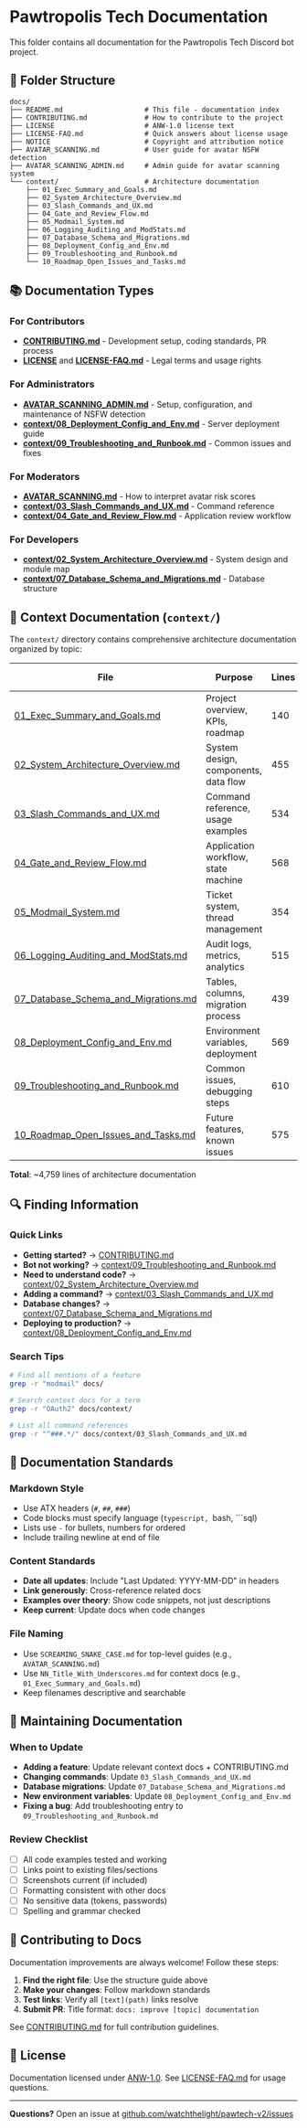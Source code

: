 # Pawtropolis Tech Documentation

This folder contains all documentation for the Pawtropolis Tech Discord bot project.

## 📁 Folder Structure

```
docs/
├── README.md                    # This file - documentation index
├── CONTRIBUTING.md              # How to contribute to the project
├── LICENSE                      # ANW-1.0 license text
├── LICENSE-FAQ.md               # Quick answers about license usage
├── NOTICE                       # Copyright and attribution notice
├── AVATAR_SCANNING.md           # User guide for avatar NSFW detection
├── AVATAR_SCANNING_ADMIN.md     # Admin guide for avatar scanning system
└── context/                     # Architecture documentation
    ├── 01_Exec_Summary_and_Goals.md
    ├── 02_System_Architecture_Overview.md
    ├── 03_Slash_Commands_and_UX.md
    ├── 04_Gate_and_Review_Flow.md
    ├── 05_Modmail_System.md
    ├── 06_Logging_Auditing_and_ModStats.md
    ├── 07_Database_Schema_and_Migrations.md
    ├── 08_Deployment_Config_and_Env.md
    ├── 09_Troubleshooting_and_Runbook.md
    └── 10_Roadmap_Open_Issues_and_Tasks.md
```

## 📚 Documentation Types

### For Contributors

- **[CONTRIBUTING.md](CONTRIBUTING.md)** - Development setup, coding standards, PR process
- **[LICENSE](LICENSE)** and **[LICENSE-FAQ.md](LICENSE-FAQ.md)** - Legal terms and usage rights

### For Administrators

- **[AVATAR_SCANNING_ADMIN.md](AVATAR_SCANNING_ADMIN.md)** - Setup, configuration, and maintenance of NSFW detection
- **[context/08_Deployment_Config_and_Env.md](context/08_Deployment_Config_and_Env.md)** - Server deployment guide
- **[context/09_Troubleshooting_and_Runbook.md](context/09_Troubleshooting_and_Runbook.md)** - Common issues and fixes

### For Moderators

- **[AVATAR_SCANNING.md](AVATAR_SCANNING.md)** - How to interpret avatar risk scores
- **[context/03_Slash_Commands_and_UX.md](context/03_Slash_Commands_and_UX.md)** - Command reference
- **[context/04_Gate_and_Review_Flow.md](context/04_Gate_and_Review_Flow.md)** - Application review workflow

### For Developers

- **[context/02_System_Architecture_Overview.md](context/02_System_Architecture_Overview.md)** - System design and module map
- **[context/07_Database_Schema_and_Migrations.md](context/07_Database_Schema_and_Migrations.md)** - Database structure

## 🎯 Context Documentation (`context/`)

The `context/` directory contains comprehensive architecture documentation organized by topic:

| File                                                                                 | Purpose                              | Lines | Last Updated |
| ------------------------------------------------------------------------------------ | ------------------------------------ | ----- | ------------ |
| [01_Exec_Summary_and_Goals.md](context/01_Exec_Summary_and_Goals.md)                 | Project overview, KPIs, roadmap      | 140   | 2025-10-22   |
| [02_System_Architecture_Overview.md](context/02_System_Architecture_Overview.md)     | System design, components, data flow | 455   | 2025-10-22   |
| [03_Slash_Commands_and_UX.md](context/03_Slash_Commands_and_UX.md)                   | Command reference, usage examples    | 534   | -            |
| [04_Gate_and_Review_Flow.md](context/04_Gate_and_Review_Flow.md)                     | Application workflow, state machine  | 568   | -            |
| [05_Modmail_System.md](context/05_Modmail_System.md)                                 | Ticket system, thread management     | 354   | -            |
| [06_Logging_Auditing_and_ModStats.md](context/06_Logging_Auditing_and_ModStats.md)   | Audit logs, metrics, analytics       | 515   | -            |
| [07_Database_Schema_and_Migrations.md](context/07_Database_Schema_and_Migrations.md) | Tables, columns, migration process   | 439   | -            |
| [08_Deployment_Config_and_Env.md](context/08_Deployment_Config_and_Env.md)           | Environment variables, deployment    | 569   | -            |
| [09_Troubleshooting_and_Runbook.md](context/09_Troubleshooting_and_Runbook.md)       | Common issues, debugging steps       | 610   | -            |
| [10_Roadmap_Open_Issues_and_Tasks.md](context/10_Roadmap_Open_Issues_and_Tasks.md)   | Future features, known issues        | 575   | -            |

**Total**: ~4,759 lines of architecture documentation

## 🔍 Finding Information

### Quick Links

- **Getting started?** → [CONTRIBUTING.md](CONTRIBUTING.md)
- **Bot not working?** → [context/09_Troubleshooting_and_Runbook.md](context/09_Troubleshooting_and_Runbook.md)
- **Need to understand code?** → [context/02_System_Architecture_Overview.md](context/02_System_Architecture_Overview.md)
- **Adding a command?** → [context/03_Slash_Commands_and_UX.md](context/03_Slash_Commands_and_UX.md)
- **Database changes?** → [context/07_Database_Schema_and_Migrations.md](context/07_Database_Schema_and_Migrations.md)
- **Deploying to production?** → [context/08_Deployment_Config_and_Env.md](context/08_Deployment_Config_and_Env.md)

### Search Tips

```bash
# Find all mentions of a feature
grep -r "modmail" docs/

# Search context docs for a term
grep -r "OAuth2" docs/context/

# List all command references
grep -r "^###.*/" docs/context/03_Slash_Commands_and_UX.md
```

## 📝 Documentation Standards

### Markdown Style

- Use ATX headers (`#`, `##`, `###`)
- Code blocks must specify language (`typescript, `bash, ```sql)
- Lists use `-` for bullets, numbers for ordered
- Include trailing newline at end of file

### Content Standards

- **Date all updates**: Include "Last Updated: YYYY-MM-DD" in headers
- **Link generously**: Cross-reference related docs
- **Examples over theory**: Show code snippets, not just descriptions
- **Keep current**: Update docs when code changes

### File Naming

- Use `SCREAMING_SNAKE_CASE.md` for top-level guides (e.g., `AVATAR_SCANNING.md`)
- Use `NN_Title_With_Underscores.md` for context docs (e.g., `01_Exec_Summary_and_Goals.md`)
- Keep filenames descriptive and searchable

## 🔧 Maintaining Documentation

### When to Update

- **Adding a feature**: Update relevant context docs + CONTRIBUTING.md
- **Changing commands**: Update `03_Slash_Commands_and_UX.md`
- **Database migrations**: Update `07_Database_Schema_and_Migrations.md`
- **New environment variables**: Update `08_Deployment_Config_and_Env.md`
- **Fixing a bug**: Add troubleshooting entry to `09_Troubleshooting_and_Runbook.md`

### Review Checklist

- [ ] All code examples tested and working
- [ ] Links point to existing files/sections
- [ ] Screenshots current (if included)
- [ ] Formatting consistent with other docs
- [ ] No sensitive data (tokens, passwords)
- [ ] Spelling and grammar checked

## 🤝 Contributing to Docs

Documentation improvements are always welcome! Follow these steps:

1. **Find the right file**: Use the structure guide above
2. **Make your changes**: Follow markdown standards
3. **Test links**: Verify all `[text](path)` links resolve
4. **Submit PR**: Title format: `docs: improve [topic] documentation`

See [CONTRIBUTING.md](CONTRIBUTING.md) for full contribution guidelines.

## 📄 License

Documentation licensed under [ANW-1.0](LICENSE). See [LICENSE-FAQ.md](LICENSE-FAQ.md) for usage questions.

---

**Questions?** Open an issue at [github.com/watchthelight/pawtech-v2/issues](https://github.com/watchthelight/pawtech-v2/issues)
